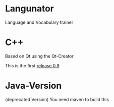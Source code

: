 Langunator
==========

Language and Vocabulary trainer

C++
====
Based on Qt using the Qt-Creator

This is the first [release 0.9](https://github.com/MichaelSp/Langunator/releases/tag/0.9)


Java-Version
====
(deprecated Version)
You need maven to build this
